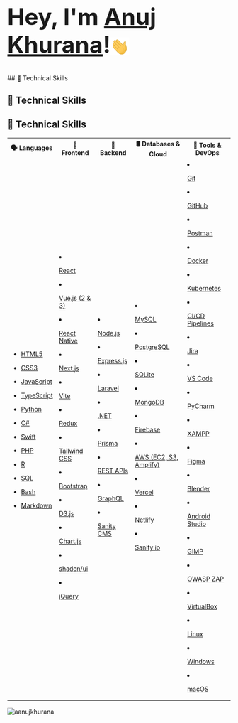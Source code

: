 <h1 style="font-size: 3.25rem; font-weight: bold;">
    Hey,
    I'm <a href="https://aanujkhurana.netlify.app" target="_blank" rel="noreferrer">Anuj Khurana</a>!<img src="/wave.gif" width="42px" style="vertical-align: middle;">
</h1>
## 🧠 Technical Skills

## 🧠 Technical Skills

## 🧠 Technical Skills

<table>
  <tr>
    <th>🗣️ Languages</th>
    <th>🧱 Frontend</th>
    <th>🧠 Backend</th>
    <th>🛢️ Databases & Cloud</th>
    <th>🧰 Tools & DevOps</th>
  </tr>
  <tr>
    <td>

- [HTML5](https://developer.mozilla.org/en-US/docs/Web/HTML)  
- [CSS3](https://developer.mozilla.org/en-US/docs/Web/CSS)  
- [JavaScript](https://developer.mozilla.org/en-US/docs/Web/JavaScript)  
- [TypeScript](https://www.typescriptlang.org/)  
- [Python](https://www.python.org/)  
- [C#](https://learn.microsoft.com/en-us/dotnet/csharp/)  
- [Swift](https://developer.apple.com/swift/)  
- [PHP](https://www.php.net/)  
- [R](https://www.r-project.org/)  
- [SQL](https://www.w3schools.com/sql/)  
- [Bash](https://www.gnu.org/software/bash/)  
- [Markdown](https://www.markdownguide.org/)  

    </td>
    <td>

- [React](https://reactjs.org/)  
- [Vue.js (2 & 3)](https://vuejs.org/)  
- [React Native](https://reactnative.dev/)  
- [Next.js](https://nextjs.org/)  
- [Vite](https://vitejs.dev/)  
- [Redux](https://redux.js.org/)  
- [Tailwind CSS](https://tailwindcss.com/)  
- [Bootstrap](https://getbootstrap.com/)  
- [D3.js](https://d3js.org/)  
- [Chart.js](https://www.chartjs.org/)  
- [shadcn/ui](https://ui.shadcn.dev/)  
- [jQuery](https://jquery.com/)  

    </td>
    <td>

- [Node.js](https://nodejs.org/)  
- [Express.js](https://expressjs.com/)  
- [Laravel](https://laravel.com/)  
- [.NET](https://dotnet.microsoft.com/)  
- [Prisma](https://www.prisma.io/)  
- [REST APIs](https://restfulapi.net/)  
- [GraphQL](https://graphql.org/)  
- [Sanity CMS](https://www.sanity.io/)  

    </td>
    <td>

- [MySQL](https://www.mysql.com/)  
- [PostgreSQL](https://www.postgresql.org/)  
- [SQLite](https://www.sqlite.org/)  
- [MongoDB](https://www.mongodb.com/)  
- [Firebase](https://firebase.google.com/)  
- [AWS (EC2, S3, Amplify)](https://aws.amazon.com/)  
- [Vercel](https://vercel.com/)  
- [Netlify](https://www.netlify.com/)  
- [Sanity.io](https://www.sanity.io/)  

    </td>
    <td>

- [Git](https://git-scm.com/)  
- [GitHub](https://github.com/)  
- [Postman](https://www.postman.com/)  
- [Docker](https://www.docker.com/)  
- [Kubernetes](https://kubernetes.io/)  
- [CI/CD Pipelines](https://www.atlassian.com/continuous-delivery)  
- [Jira](https://www.atlassian.com/software/jira)  
- [VS Code](https://code.visualstudio.com/)  
- [PyCharm](https://www.jetbrains.com/pycharm/)  
- [XAMPP](https://www.apachefriends.org/)  
- [Figma](https://www.figma.com/)  
- [Blender](https://www.blender.org/)  
- [Android Studio](https://developer.android.com/studio)  
- [GIMP](https://www.gimp.org/)  
- [OWASP ZAP](https://owasp.org/www-project-zap/)  
- [VirtualBox](https://www.virtualbox.org/)  
- [Linux](https://www.linux.org/)  
- [Windows](https://www.microsoft.com/windows)  
- [macOS](https://www.apple.com/macos/)  

    </td>
  </tr>
</table>


<!-- <img src="https://raw.githubusercontent.com/Trilokia/Trilokia/379277808c61ef204768a61bbc5d25bc7798ccf1/bottom_header.svg" />-->


<!-- LANG CARD -->
<p><img align="center" src="https://github-readme-stats.vercel.app/api/top-langs?username=aanujkhurana&show_icons=true&locale=en&layout=compact&theme=transparent" alt="aanujkhurana" /></p>
